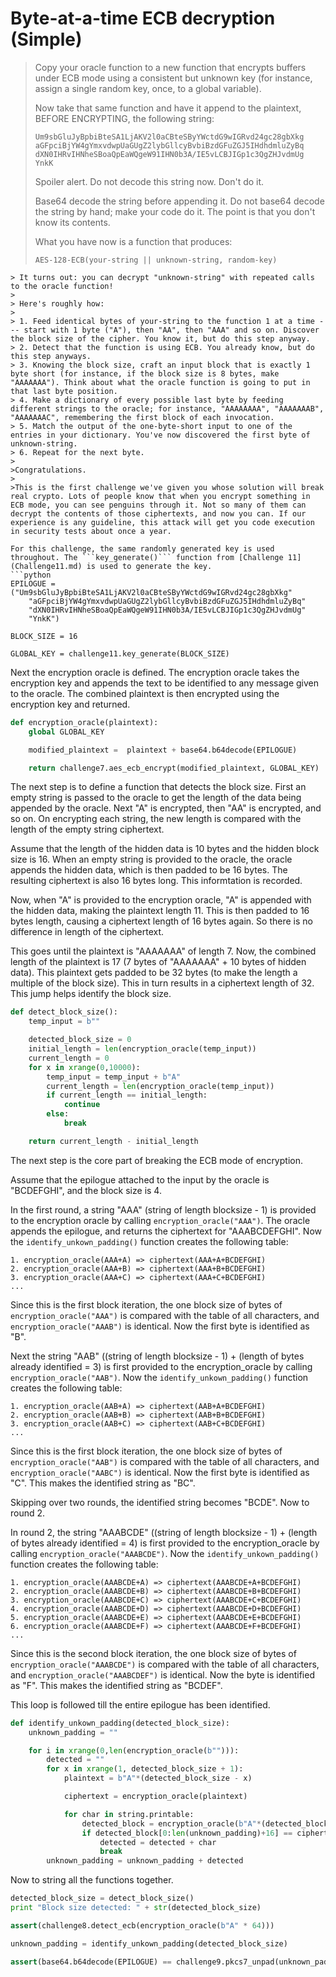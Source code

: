 # Byte-at-a-time ECB decryption (Simple)
> Copy your oracle function to a new function that encrypts buffers under ECB mode using a consistent but unknown key (for instance, assign a single random key, once, to a global variable).
>
> Now take that same function and have it append to the plaintext, BEFORE ENCRYPTING, the following string:
>
> ```
> Um9sbGluJyBpbiBteSA1LjAKV2l0aCBteSByYWctdG9wIGRvd24gc28gbXkg
> aGFpciBjYW4gYmxvdwpUaGUgZ2lybGllcyBvbiBzdGFuZGJ5IHdhdmluZyBq
> dXN0IHRvIHNheSBoaQpEaWQgeW91IHN0b3A/IE5vLCBJIGp1c3QgZHJvdmUg
> YnkK
> ```
> Spoiler alert.
> Do not decode this string now. Don't do it.
>
> Base64 decode the string before appending it. Do not base64 decode the string by hand; make your code do it. The point is that you don't know its contents.
>
> What you have now is a function that produces:
>
> ```
> AES-128-ECB(your-string || unknown-string, random-key)
```
> It turns out: you can decrypt "unknown-string" with repeated calls to the oracle function!
>
> Here's roughly how:
>
> 1. Feed identical bytes of your-string to the function 1 at a time --- start with 1 byte ("A"), then "AA", then "AAA" and so on. Discover the block size of the cipher. You know it, but do this step anyway.
> 2. Detect that the function is using ECB. You already know, but do this step anyways.
> 3. Knowing the block size, craft an input block that is exactly 1 byte short (for instance, if the block size is 8 bytes, make "AAAAAAA"). Think about what the oracle function is going to put in that last byte position.
> 4. Make a dictionary of every possible last byte by feeding different strings to the oracle; for instance, "AAAAAAAA", "AAAAAAAB", "AAAAAAAC", remembering the first block of each invocation.
> 5. Match the output of the one-byte-short input to one of the entries in your dictionary. You've now discovered the first byte of unknown-string.
> 6. Repeat for the next byte.
>
>Congratulations.
>
>This is the first challenge we've given you whose solution will break real crypto. Lots of people know that when you encrypt something in ECB mode, you can see penguins through it. Not so many of them can decrypt the contents of those ciphertexts, and now you can. If our experience is any guideline, this attack will get you code execution in security tests about once a year.

For this challenge, the same randomly generated key is used throughout. The ```key_generate()``` function from [Challenge 11](Challenge11.md) is used to generate the key.
```python
EPILOGUE = ("Um9sbGluJyBpbiBteSA1LjAKV2l0aCBteSByYWctdG9wIGRvd24gc28gbXkg"
    "aGFpciBjYW4gYmxvdwpUaGUgZ2lybGllcyBvbiBzdGFuZGJ5IHdhdmluZyBq"
    "dXN0IHRvIHNheSBoaQpEaWQgeW91IHN0b3A/IE5vLCBJIGp1c3QgZHJvdmUg"
    "YnkK")

BLOCK_SIZE = 16

GLOBAL_KEY = challenge11.key_generate(BLOCK_SIZE)
```

Next the encryption oracle is defined. The encryption oracle takes the encryption key and appends the text to be identified to any message given to the oracle. The combined plaintext is then encrypted using the encryption key and returned.
```python
def encryption_oracle(plaintext):
    global GLOBAL_KEY

    modified_plaintext =  plaintext + base64.b64decode(EPILOGUE)

    return challenge7.aes_ecb_encrypt(modified_plaintext, GLOBAL_KEY)
```

The next step is to define a function that detects the block size. First an empty string is passed to the oracle to get the length of the data being appended by the oracle. Next "A" is encrypted, then "AA" is encrypted, and so on. On encrypting each string, the new length is compared with the length of the empty string ciphertext.

Assume that the length of the hidden data is 10 bytes and the hidden block size is 16. When an empty string is provided to the oracle, the oracle appends the hidden data, which is then padded to be 16 bytes. The resulting ciphertext is also 16 bytes long. This informtation is recorded.  

Now, when "A" is provided to the encryption oracle, "A" is appended with the hidden data, making the plaintext length 11. This is then padded to 16 bytes length, causing a ciphertext length of 16 bytes again. So there is no difference in length of the ciphertext.

This goes until the plaintext is "AAAAAAA" of length 7. Now, the combined length of the plaintext is 17 (7 bytes of "AAAAAAA" + 10 bytes of hidden data). This plaintext gets padded to be 32 bytes (to make the length a multiple of the block size). This in turn results in a ciphertext length of 32. This jump helps identify the block size.
```python
def detect_block_size():
    temp_input = b""

    detected_block_size = 0
    initial_length = len(encryption_oracle(temp_input))
    current_length = 0
    for x in xrange(0,10000):
        temp_input = temp_input + b"A"
        current_length = len(encryption_oracle(temp_input))
        if current_length == initial_length:
            continue
        else:
            break

    return current_length - initial_length
```

The next step is the core part of breaking the ECB mode of encryption.

Assume that the epilogue attached to the input by the oracle is "BCDEFGHI", and the block size is 4.

In the first round, a string "AAA" (string of length blocksize - 1) is provided to the encryption oracle by calling ```encryption_oracle("AAA")```. The oracle appends the epilogue, and returns the ciphertext for "AAABCDEFGHI". Now the ```identify_unkown_padding()``` function creates the following table:
```
1. encryption_oracle(AAA+A) => ciphertext(AAA+A+BCDEFGHI)
2. encryption_oracle(AAA+B) => ciphertext(AAA+B+BCDEFGHI)
3. encryption_oracle(AAA+C) => ciphertext(AAA+C+BCDEFGHI)
...
```
Since this is the first block iteration, the one block size of bytes of ```encryption_oracle("AAA")``` is compared with the table of all characters, and ```encryption_oracle("AAAB")``` is identical. Now the first byte is identified as "B".

Next the string "AAB" ((string of length blocksize - 1) + (length of bytes already identified = 3) is first provided to the encryption_oracle by calling ```encryption_oracle("AAB")```. Now the ```identify_unkown_padding()``` function creates the following table:
```
1. encryption_oracle(AAB+A) => ciphertext(AAB+A+BCDEFGHI)
2. encryption_oracle(AAB+B) => ciphertext(AAB+B+BCDEFGHI)
3. encryption_oracle(AAB+C) => ciphertext(AAB+C+BCDEFGHI)
...
```
Since this is the first block iteration, the one block size of bytes of ```encryption_oracle("AAB")``` is compared with the table of all characters, and ```encryption_oracle("AABC")``` is identical. Now the first byte is identified as "C". This makes the identified string as "BC".

Skipping over two rounds, the identified string becomes "BCDE". Now to round 2.

In round 2, the string "AAABCDE" ((string of length blocksize - 1) + (length of bytes already identified = 4) is first provided to the encryption_oracle by calling ```encryption_oracle("AAABCDE")```. Now the ```identify_unkown_padding()``` function creates the following table:
```
1. encryption_oracle(AAABCDE+A) => ciphertext(AAABCDE+A+BCDEFGHI)
2. encryption_oracle(AAABCDE+B) => ciphertext(AAABCDE+B+BCDEFGHI)
3. encryption_oracle(AAABCDE+C) => ciphertext(AAABCDE+C+BCDEFGHI)
4. encryption_oracle(AAABCDE+D) => ciphertext(AAABCDE+D+BCDEFGHI)
5. encryption_oracle(AAABCDE+E) => ciphertext(AAABCDE+E+BCDEFGHI)
6. encryption_oracle(AAABCDE+F) => ciphertext(AAABCDE+F+BCDEFGHI)
...
```
Since this is the second block iteration, the one block size of bytes of ```encryption_oracle("AAABCDE")``` is compared with the table of all characters, and ```encryption_oracle("AAABCDEF")``` is identical. Now the byte is identified as "F". This makes the identified string as "BCDEF".

This loop is followed till the entire epilogue has been identified.

```python
def identify_unkown_padding(detected_block_size):
    unknown_padding = ""

    for i in xrange(0,len(encryption_oracle(b""))):
        detected = ""
        for x in xrange(1, detected_block_size + 1):
            plaintext = b"A"*(detected_block_size - x)

            ciphertext = encryption_oracle(plaintext)

            for char in string.printable:
                detected_block = encryption_oracle(b"A"*(detected_block_size - x) + unknown_padding + detected + char)
                if detected_block[0:len(unknown_padding)+16] == ciphertext[0:len(unknown_padding)+16]:
                    detected = detected + char
                    break
        unknown_padding = unknown_padding + detected
```

Now to string all the functions together.

```python
detected_block_size = detect_block_size()
print "Block size detected: " + str(detected_block_size)

assert(challenge8.detect_ecb(encryption_oracle(b"A" * 64)))

unknown_padding = identify_unkown_padding(detected_block_size)

assert(base64.b64decode(EPILOGUE) == challenge9.pkcs7_unpad(unknown_padding))
```

